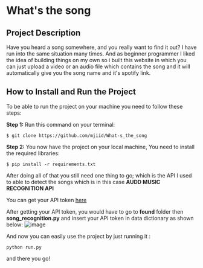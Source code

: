 
# What's the song

## Project Description
Have you heard a song somewhere, and you really want to find it out? I have run into the same situation many times. And as beginner programmer I liked the idea of building things on my own so i built this website in which you can just upload a video or an audio file which contains the song and it will automatically give you the song name and it's spotify link.

## How to Install and Run the Project
To be able to run the project on your machine you need to follow these steps:

**Step 1:**
Run this command on your terminal:

    $ git clone https://github.com/mjiid/What-s_the_song

**Step 2:**
You now have the project on your local machine, You need to install the required libraries:

    $ pip install -r requirements.txt

After doing all of that you still need one thing to go; which is the API I used to able to detect the songs which is in this case **AUDD MUSIC RECOGNITION API**

You can get your API token [here](https://dashboard.audd.io/)

After getting your API token, you would have to go to **found** folder then **song_recognition.py** and insert your API token in data dictionary as shown below:
![image](https://imgtr.ee/images/2023/06/18/Z7rFD.png)


And now you can easily use the project by just running it :

    python run.py

and there you go!
